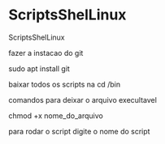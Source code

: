 # ScriptsShelLinux
ScriptsShelLinux

fazer a instacao do git

sudo apt install git


baixar todos os scripts na cd /bin


comandos para deixar o arquivo execultavel

chmod +x nome_do_arquivo


para rodar o script digite o nome do script 
